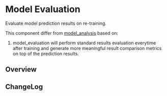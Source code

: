 # Model Evaluation
Evaluate model prediction results on re-training.

This component differ from [model_analysis](components/model/model_analysis) based on:
1. model_evaluation will perform standard results evaluation everytime after training and generate more meaningful result comparison metrics on top of the prediction results.

## Overview

## ChangeLog
